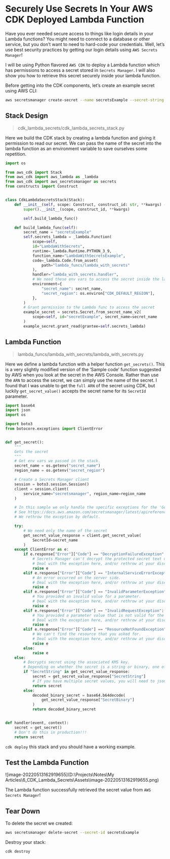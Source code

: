 # Securely Use Secrets In Your AWS CDK Deployed Lambda Function

Have you ever needed secure access to things like login details in your Lambda functions? You might need to connect to a database or other service, but you don’t want to need to hard-code your credentials. Well, let’s use best security practices by getting our login details using `AWS Secrets Manager`!

I will be using Python flavored `AWS CDK` to deploy a Lambda function which has permissions to access a secret stored in `Secrets Manager`. I will also show you how to retrieve this secret securely inside your lambda function.

Before getting into the CDK components, let’s create an example secret using AWS CLI:

```bash
aws secretsmanager create-secret --name secretsExample --secret-string "TestPass123"
```

## Stack Design

>   cdk_lambda_secrets/cdk_lambda_secrets_stack.py

Here we build the CDK stack by creating a lambda function and giving it permission to read our secret. We can pass the name of the secret into the lambda function as an environment variable to save ourselves some repetition.

```python
import os

from aws_cdk import Stack
from aws_cdk import aws_lambda as _lambda
from aws_cdk import aws_secretsmanager as secrets
from constructs import Construct


class CdkLambdaSecretsStack(Stack):
    def __init__(self, scope: Construct, construct_id: str, **kwargs) -> None:
        super().__init__(scope, construct_id, **kwargs)

        self.build_lambda_func()

    def build_lambda_func(self):
        secret_name = "secretsExample"
        self.secrets_lambda = _lambda.Function(
            scope=self,
            id="LambdaWithSecrets",
            runtime=_lambda.Runtime.PYTHON_3_9,
            function_name="LambdaWithSecretsExample",
            code=_lambda.Code.from_asset(
                path="lambda_funcs/lambda_with_secrets"
            ),
            handler="lambda_with_secrets.handler",
            # We need these env vars to access the secret inside the lambda
            environment={
                "secret_name": secret_name,
                "secret_region": os.environ["CDK_DEFAULT_REGION"],
            },
        )
        # Grant permission to the Lambda func to access the secret
        example_secret = secrets.Secret.from_secret_name_v2(
            scope=self, id="secretExample", secret_name=secret_name
        )
        example_secret.grant_read(grantee=self.secrets_lambda)

```

## Lambda Function

>   lambda_funcs/lambda_with_secrets/lambda_with_secrets.py

Here we define a lambda function with a helper function `get_secrets()`. This is a very slightly modified version of the ‘Sample code’ function suggested by AWS when you look at the secret in the AWS Console. Rather than use the `ARN` to access the secret, we can simply use the name of the secret. I found that I was unable to get the `full ARN` of the secret using CDK, but luckily `get_secret_value()` accepts the secret name for its `SecretId` parameter.

```python
import base64
import json
import os

import boto3
from botocore.exceptions import ClientError


def get_secret():
    """
    Gets the secret
    """
    # Get env vars we passed in the stack.
    secret_name = os.getenv("secret_name")
    region_name = os.getenv("secret_region")

    # Create a Secrets Manager client
    session = boto3.session.Session()
    client = session.client(
        service_name="secretsmanager", region_name=region_name
    )

    # In this sample we only handle the specific exceptions for the 'GetSecretValue' API.
    # See https://docs.aws.amazon.com/secretsmanager/latest/apireference/API_GetSecretValue.html
    # We rethrow the exception by default.

    try:
        # We need only the name of the secret
        get_secret_value_response = client.get_secret_value(
            SecretId=secret_name
        )
    except ClientError as e:
        if e.response["Error"]["Code"] == "DecryptionFailureException":
            # Secrets Manager can't decrypt the protected secret text using the provided KMS key.
            # Deal with the exception here, and/or rethrow at your discretion.
            raise e
        elif e.response["Error"]["Code"] == "InternalServiceErrorException":
            # An error occurred on the server side.
            # Deal with the exception here, and/or rethrow at your discretion.
            raise e
        elif e.response["Error"]["Code"] == "InvalidParameterException":
            # You provided an invalid value for a parameter.
            # Deal with the exception here, and/or rethrow at your discretion.
            raise e
        elif e.response["Error"]["Code"] == "InvalidRequestException":
            # You provided a parameter value that is not valid for the current state of the resource.
            # Deal with the exception here, and/or rethrow at your discretion.
            raise e
        elif e.response["Error"]["Code"] == "ResourceNotFoundException":
            # We can't find the resource that you asked for.
            # Deal with the exception here, and/or rethrow at your discretion.
            raise e
        else:
            raise e
    else:
        # Decrypts secret using the associated KMS key.
        # Depending on whether the secret is a string or binary, one of these fields will be populated.
        if "SecretString" in get_secret_value_response:
            secret = get_secret_value_response["SecretString"]
            # If you have multiple secret values, you will need to json.loads(secret) here and then access the values using dict keys
            return secret
        else:
            decoded_binary_secret = base64.b64decode(
                get_secret_value_response["SecretBinary"]
            )
            return decoded_binary_secret


def handler(event, context):
    secret = get_secret()
    # Don't do this in production!!!
    return secret

```

`cdk deploy` this stack and you should have a working example.

## Test the Lambda Function

![image-20220513162919655](D:\Projects\Notes\My Articles\6_CDK_Lambda_Secrets\Assets\image-20220513162919655.png)

The Lambda function successfully retrieved the secret value from `AWS Secrets Manager`!

## Tear Down

To delete the secret we created:

```bash
aws secretsmanager delete-secret --secret-id secretsExample
```

Destroy your stack:

```bash
cdk destroy
```



